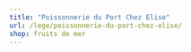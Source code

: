 ```yaml
---
title: "Poissonnerie du Port Chez Elise"
url: /lege/poissonnerie-du-port-chez-elise/
shop: fruits de mer
---
```

